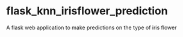# flask_knn_irisflower_prediction
A flask web application to make predictions on the type of iris flower
